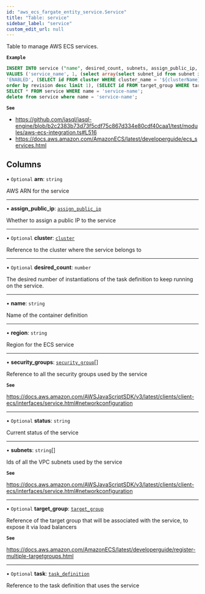 ```yaml
---
id: "aws_ecs_fargate_entity_service.Service"
title: "Table: service"
sidebar_label: "service"
custom_edit_url: null
---
```


Table to manage AWS ECS services.

**`Example`**

```sql
INSERT INTO service ("name", desired_count, subnets, assign_public_ip, cluster_id, task_definition_id, target_group_id)
VALUES ('service_name', 1, (select array(select subnet_id from subnet inner join vpc on vpc.id = subnet.vpc_id where is_default = true and vpc.region = 'us-east-1' limit 3)),
'ENABLED', (SELECT id FROM cluster WHERE cluster_name = '${clusterName}'), (select id from task_definition where family = 'task-definition' and region = 'us-east-1'
order by revision desc limit 1), (SELECT id FROM target_group WHERE target_group_name = 'target-group' and region = 'us-east-1'));
SELECT * FROM service WHERE name = 'service-name';
delete from service where name = 'service-name';
```

**`See`**

 - https://github.com/iasql/iasql-engine/blob/b2c2383b73d73f5cdf75c867d334e80cdf40caa1/test/modules/aws-ecs-integration.ts#L516
 - https://docs.aws.amazon.com/AmazonECS/latest/developerguide/ecs_services.html

## Columns

• `Optional` **arn**: `string`

AWS ARN for the service

___

• **assign\_public\_ip**: [`assign_public_ip`](../enums/aws_ecs_fargate_entity_service.AssignPublicIp.md)

Whether to assign a public IP to the service

___

• `Optional` **cluster**: [`cluster`](aws_ecs_fargate_entity_cluster.Cluster.md)

Reference to the cluster where the service belongs to

___

• `Optional` **desired\_count**: `number`

The desired number of instantiations of the task definition to keep running on the service.

___

• **name**: `string`

Name of the container definition

___

• **region**: `string`

Region for the ECS service

___

• **security\_groups**: [`security_group`](aws_security_group_entity.SecurityGroup.md)[]

Reference to all the security groups used by the service

**`See`**

https://docs.aws.amazon.com/AWSJavaScriptSDK/v3/latest/clients/client-ecs/interfaces/service.html#networkconfiguration

___

• `Optional` **status**: `string`

Current status of the service

___

• **subnets**: `string`[]

Ids of all the VPC subnets used by the service

**`See`**

https://docs.aws.amazon.com/AWSJavaScriptSDK/v3/latest/clients/client-ecs/interfaces/service.html#networkconfiguration

___

• `Optional` **target\_group**: [`target_group`](aws_elb_entity_target_group.TargetGroup.md)

Reference of the target group that will be associated with the service, to expose it via load balancers

**`See`**

https://docs.aws.amazon.com/AmazonECS/latest/developerguide/register-multiple-targetgroups.html

___

• `Optional` **task**: [`task_definition`](aws_ecs_fargate_entity_task_definition.TaskDefinition.md)

Reference to the task definition that uses the service
